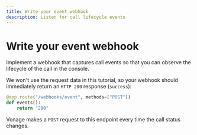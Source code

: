 ```yaml
---
title: Write your event webhook
description: Listen for call lifecycle events
---
```


# Write your event webhook

Implement a webhook that captures call events so that you can observe the lifecycle of the call in the console.

We won't use the request data in this tutorial, so your webhook should immediately return an `HTTP 200` response (`success`):

```python
@app.route("/webhooks/event", methods=["POST"])
def events():
    return "200"
```

Vonage makes a `POST` request to this endpoint every time the call status changes.
